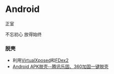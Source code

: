 # Android

正室

不忘初心 放得始终

### 脱壳

* 利用[VirtualXposed](https://github.com/android-hacker/VirtualXposed)和[FDex2](https://github.com/heartbee/Va_Fdex2)
* [Android APK脱壳--腾讯乐固、360加固一键脱壳](https://www.jianshu.com/p/138c9de2c987)
